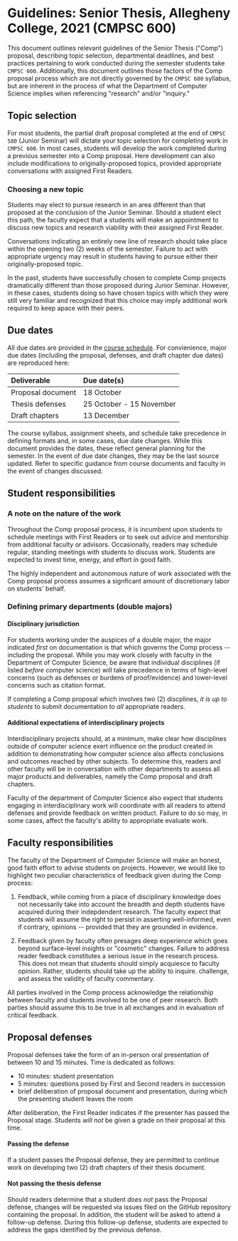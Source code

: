 # Guidelines: Senior Thesis, Allegheny College, 2021 (CMPSC 600)

This document outlines relevant guidelines of the Senior Thesis ("Comp") proposal, describing topic selection, departmental deadlines, and best practices pertaining to work conducted during the semester students take `CMPSC 600`. Additionally, this document outlines those factors of the Comp proposal process which are not directly governed by the `CMPSC 600` syllabus, but are inherent in the process of what the Department of Computer Science implies when referencing "research" and/or "inquiry."

## Topic selection

For most students, the partial draft proposal completed at the end of `CMPSC 580` (Junior Seminar) will dictate your topic selection for completing work in `CMPSC 600`. In most cases, students will develop the work completed during a previous semester into a Comp proposal. Here development can also include modifications to originally-proposed topics, provided appropriate conversations with assigned First Readers.

### Choosing a new topic

Students may elect to pursue research in an area different than that proposed at the conclusion of the Junior Seminar. Should a student elect this path, the faculty expect that a students will make an appointment to discuss new topics and research viability with their assigned First Reader.

Conversations indicating an entirely new line of research should take place within the opening two (2) weeks of the semester. Failure to act with appropriate urgency may result in students having to pursue either their originally-proposed topic.

In the past, students have successfully chosen to complete Comp projects dramatically different than those proposed during Junior Seminar. However, in these cases, students doing so have chosen topics with which they were still very familiar and recognized that this choice may imply additional work required to keep apace with their peers.

## Due dates

All due dates are provided in the [course schedule](https://chompe.rs/cmpsc-600-2021-schedule). For convienience, major due dates (including the proposal, defenses, and draft chapter due dates) are reproduced here:

|Deliverable      |Due date(s) |
|:----------------|:-----------|
|Proposal document|18 October  |
|Thesis defenses  |25 October - 15 November |
|Draft chapters   |13 December |

The course syllabus, assignment sheets, and schedule take precedence in defining formats and, in some cases, due date changes. While this document provides the dates, these reflect general planning for the semester. In the event of due date changes, they may be the last source updated. Refer to specific guidance from course documents and faculty in the event of changes discussed.

## Student responsibilities

### A note on the nature of the work

Throughout the Comp proposal process, it is incumbent upon students to schedule meetings with First Readers or to seek out advice and mentorship from additional faculty or advisors. Occasionally, readers may schedule regular, standing meetings with students to discuss work. Students are expected to invest time, energy, and effort in good faith. 

The highly independent and autonomous nature of work associated with the Comp proposal process assumes a signficant amount of discretionary labor on students' behalf.

### Defining primary departments (double majors)

#### Disciplinary jurisdiction

For students working under the auspices of a double major, the major indicated _first_ on documentation is that which governs the Comp process -- including the proposal. While you may work closely with faculty in the Department of Computer Science, be aware that individual disciplines (if listed _before_ computer science) will take precedence in terms of high-level concerns (such as defenses or burdens of proof/evidence) and lower-level concerns such as citation format. 

If completing a Comp proposal which involves two (2) discplines, _it is up to students_ to submit documentation to _all_ appropriate readers.

#### Additional expectations of interdisciplinary projects

Interdisciplinary projects should, at a minimum, make clear how disciplines outside of computer science exert influence on the product created in addition to demonstrating how computer science also affects conclusions and outcomes reached by other subjects. To determine this, readers and other faculty will be in conversation with other departments to assess all major products and deliverables, namely the Comp proposal and draft chapters.

Faculty of the department of Computer Science also expect that students engaging in interdisciplinary work will coordinate with all readers to attend defenses and provide feedback on written product. Failure to do so may, in some cases, affect the faculty's ability to appropriate evaluate work.

## Faculty responsibilities

The faculty of the Department of Computer Science will make an honest, good faith effort to advise students on projects. However, we would like to highlight two peculiar characteristics of feedback given during the Comp process:

1. Feedback, while coming from a place of disciplinary knowledge does not necessarily take into account the breadth and depth students have acquired during their indepdendent research. The faculty expect that students will assume the right to persist in asserting well-informed, even if contrary, opinions -- provided that they are grounded in evidence.

2. Feedback given by faculty often presages deep experience which goes beyond surface-level insights or "cosmetic" changes. Failure to address reader feedback constitutes a serious issue in the research process. This does not mean that students should simply acquiesce to faculty opinion. Rather, students should take up the ability to inquire. challenge, and assess the validity of faculty commentary.
    
All parties involved in the Comp process acknowledge the relationship between faculty and students involved to be one of peer research. Both parties should assume this to be true in all exchanges and in evaluation of critical feedback.

## Proposal defenses

Proposal defenses take the form of an in-person oral presentation of between 10 and 15 minutes. Time is dedicated as follows:

* 10 minutes: student presentation
* 5 minutes: questions posed by First and Second readers in succession
* brief deliberation of proposal document and presentation, during which the presenting student leaves the room

After deliberation, the First Reader indicates if the presenter has passed the Proposal stage. Students _will not_ be given a grade on their proposal at this time.

#### Passing the defense

If a student passes the Proposal defense, they are permitted to continue work on developing two (2) draft chapters of their thesis document.

#### Not passing the thesis defense

Should readers determine that a student _does not_ pass the Proposal defense, changes will be requested via issues filed on the GitHub repository containing the proposal. In addition, the student will be asked to attend a follow-up defense. During this follow-up defense, students are expected to address the gaps identified by the previous defense.
